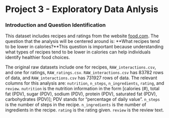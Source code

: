 # Project 3 - Exploratory Data Anlysis

### Introduction and Question Identification

This dataset includes recipes and ratings from the website [food.com](https://www.food.com). The question that the analysis will be centered around is: **What recipes tend to be lower in calories?**This question is important because understanding what types of recipes tend to be lower in calories can help individuals identify healthier food choices.

The original raw datasets include one for recipes, `RAW_interactions.csv`, and one for ratings, `RAW_ratings.csv`. `RAW_interactions.csv` has 83782 rows of data, and `RAW_interactions.csv` has 731927 rows of data. The relevant columns for this analysis are: `nutrition`, `n_steps`, `n_ingredients`, `rating`, and `review`. `nutrition` is the nutrition information in the form [calories (#), total fat (PDV), sugar (PDV), sodium (PDV), protein (PDV), saturated fat (PDV), carbohydrates (PDV)]; PDV stands for “percentage of daily value”. `n_steps` is the number of steps in the recipe. `n_ingredients` is the number of ingredients in the recipe. `rating` is the rating given. `review` is the review text.
